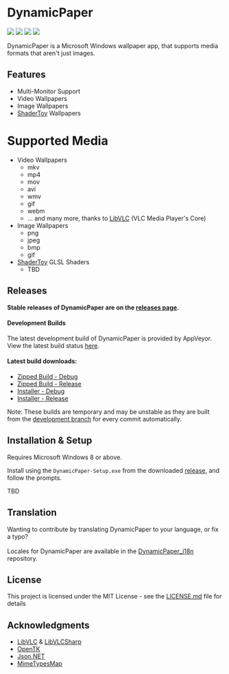 # DynamicPaper
<p float="left" align="left" width="100%">
 <img src="https://img.shields.io/github/license/Maxstupo/DynamicPaper.svg" />
 <img src="https://img.shields.io/github/release/Maxstupo/DynamicPaper.svg" />
 <img src="https://img.shields.io/github/downloads/Maxstupo/DynamicPaper/total.svg" />
 <a href="https://ci.appveyor.com/project/Maxstupo/DynamicPaper">
    <img src="https://ci.appveyor.com/api/projects/status/l70py6w3qu9tmwm7?svg=true" />
 </a>
</p>

DynamicPaper is a Microsoft Windows wallpaper app, that supports media formats that aren't just images. 

## Features
* Multi-Monitor Support
* Video Wallpapers
* Image Wallpapers
* [ShaderToy](https://www.shadertoy.com/) Wallpapers

  
# Supported Media
* Video Wallpapers
  * mkv
  * mp4
  * mov
  * avi
  * wmv
  * gif
  * webm
  * ... and many more, thanks to [LibVLC](https://www.videolan.org/vlc/libvlc.html) (VLC Media Player's Core)
* Image Wallpapers
  * png
  * jpeg
  * bmp
  * gif
* [ShaderToy](https://www.shadertoy.com/) GLSL Shaders
  * TBD

## Releases

**Stable releases of DynamicPaper are on the [releases page](https://github.com/Maxstupo/DynamicPaper/releases).**

#### Development Builds
The latest development build of DynamicPaper is provided by AppVeyor. View the latest build status [here](https://ci.appveyor.com/project/Maxstupo/DynamicPaper).
<br/>
#### Latest build downloads:
- [Zipped Build - Debug](https://ci.appveyor.com/api/projects/Maxstupo/DynamicPaper/artifacts/DynamicPaper.zip?branch=develop&job=Configuration%3A+Debug)
- [Zipped Build - Release](https://ci.appveyor.com/api/projects/Maxstupo/DynamicPaper/artifacts/DynamicPaper.zip?branch=develop&job=Configuration%3A+Release)
- [Installer - Debug](https://ci.appveyor.com/api/projects/Maxstupo/DynamicPaper/artifacts/DynamicPaper-Setup.zip?branch=develop&job=Configuration%3A+Debug)
- [Installer - Release](https://ci.appveyor.com/api/projects/Maxstupo/DynamicPaper/artifacts/DynamicPaper-Setup.zip?branch=develop&job=Configuration%3A+Release)

Note: These builds are temporary and may be unstable as they are built from the [development branch](https://github.com/Maxstupo/DynamicPaper/tree/develop) for every commit automatically.

## Installation & Setup
Requires Microsoft Windows 8 or above.

Install using the `DynamicPaper-Setup.exe` from the downloaded [release](https://github.com/Maxstupo/DynamicPaper/releases), and follow the prompts.

TBD

## Translation
Wanting to contribute by translating DynamicPaper to your language, or fix a typo?
<br><br>
Locales for DynamicPaper are available in the [DynamicPaper_i18n](https://github.com/Maxstupo/DynamicPaper_i18n) repository.

## License

This project is licensed under the MIT License - see the [LICENSE.md](LICENSE.md) file for details

## Acknowledgments

* [LibVLC](https://code.videolan.org/videolan/libvlc-nuget) & [LibVLCSharp](https://code.videolan.org/videolan/LibVLCSharp)
* [OpenTK](https://github.com/opentk/opentk)
* [Json.NET](https://github.com/JamesNK/Newtonsoft.Json)
* [MimeTypesMap](https://github.com/hey-red/MimeTypesMap)
